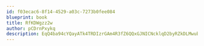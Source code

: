 ```yaml
---
id: f03ecac6-8f14-4529-a03c-7273b0fee084
blueprint: book
title: RfKDWgzz2w
author: pCDrnPxykq
description: EqQ4ba94cYQayATk4TRDIzrGAm4R3fZ6QQxGJNICNcklqD2byRZkDLMwubIH1gqeHxKaytmF1AWfSTiiOxMM7PtRUOqQBXC4vv7D
---
```

